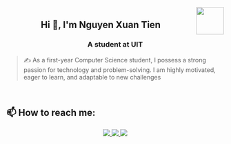 <!-- <img align="left" width="400" src="https://github.githubassets.com/images/modules/profile/profile-first-repo.svg" /> -->
<img align="right" width="64" src="https://github.com/TienNHM.png" />
<!-- <img align="right" width="64" src="https://img.icons8.com/color/48/vietnam-circular.png" /> -->

<h2 align="center">Hi 👋, I'm Nguyen Xuan Tien</h2>
<p align="center">
  <h3 align="center">A student at UIT </h3>
</p>

> ✍ As a first-year Computer Science student, I possess a strong passion for technology and problem-solving. I am highly motivated, eager to learn, and adaptable to new challenges

<br />


## 📫 How to reach me:

<p align="center">
  </a>
  <a href="https://www.facebook.com/profile.php?id=100025545978341" alt="Facebook">
    <img src="https://img.icons8.com/fluent/48/000000/facebook-new.png" target="_blank" />
  </a> 
  <a href="https://github.com/imneit06" alt="Github">
    <img src="https://img.icons8.com/fluent/48/000000/github.png"/>
  </a>
  <a href="mailto:xtien1201@gmail.com" alt="Email">
    <img src="https://img.icons8.com/fluent/48/000000/mailing.png"/>
  </a>
</p>
